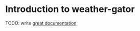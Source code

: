 # Introduction to weather-gator

TODO: write [great documentation](http://jacobian.org/writing/what-to-write/)

